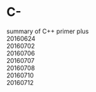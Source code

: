 # C-
summary of C++ primer plus  
20160624  
20160702  
20160706  
20160707  
20160708  
20160710  
20160712
